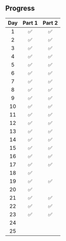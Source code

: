 ## Progress
| Day | Part 1 | Part 2 |
|:---:|:---:|:---:|
| 1 | ✅ | ✅ |
| 2 | ✅ | ✅ |
| 3 | ✅ | ✅ |
| 4 | ✅ | ✅ |
| 5 | ✅ | ✅ |
| 6 | ✅ | ✅ |
| 7 | ✅ | ✅ |
| 8 | ✅ | ✅ |
| 9 | ✅ | ✅ |
| 10 | ✅ | ✅ |
| 11 | ✅ | ✅ |
| 12 | ✅ | ✅ |
| 13 | ✅ | ✅ |
| 14 | ✅ | ✅ |
| 15 | ✅ | ✅ |
| 16 | ✅ | ✅ |
| 17 | ✅ | ✅ |
| 18 | ✅ |   |
| 19 | ✅ | ✅ |
| 20 | ✅ |   |
| 21 | ✅ | ✅ |
| 22 | ✅ | ✅ |
| 23 | ✅ | ✅ |
| 24 |   |   |
| 25 |   |   |
